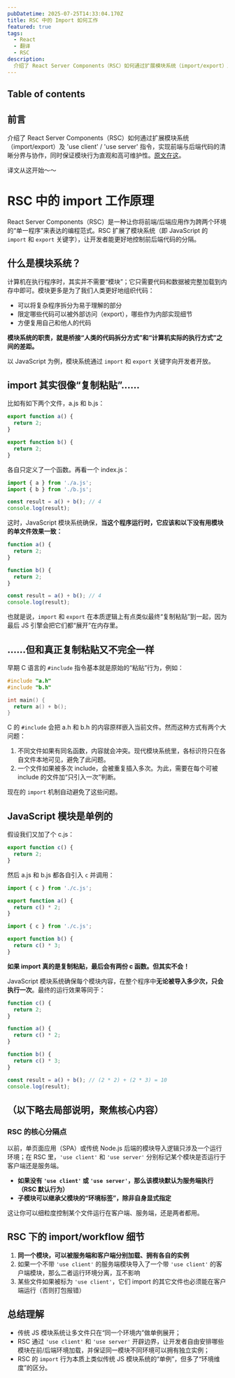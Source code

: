 ```yaml
---
pubDatetime: 2025-07-25T14:33:04.170Z
title: RSC 中的 Import 如何工作
featured: true
tags:
  - React
  - 翻译
  - RSC
description:
  介绍了 React Server Components（RSC）如何通过扩展模块系统（import/export）及 'use client' / 'use server' 指令，实现前端与后端代码的清晰分界与协作，同时保证模块行为直观和高可维护性。
---
```



## Table of contents

## 前言
介绍了 React Server Components（RSC）如何通过扩展模块系统（import/export）及 'use client' / 'use server' 指令，实现前端与后端代码的清晰分界与协作，同时保证模块行为直观和高可维护性。[原文在这](https://overreacted.io/how-imports-work-in-rsc/)。

译文从这开始～～

# RSC 中的 import 工作原理

React Server Components（RSC）是一种让你将前端/后端应用作为跨两个环境的“单一程序”来表达的编程范式。RSC 扩展了模块系统（即 JavaScript 的 `import` 和 `export` 关键字），让开发者能更好地控制前后端代码的分隔。

## 什么是模块系统？

计算机在执行程序时，其实并不需要“模块”；它只需要代码和数据被完整加载到内存中即可。模块更多是为了我们人类更好地组织代码：
- 可以将复杂程序拆分为易于理解的部分
- 限定哪些代码可以被外部访问（export），哪些作为内部实现细节
- 方便复用自己和他人的代码

**模块系统的职责，就是桥接“人类的代码拆分方式”和“计算机实际的执行方式”之间的差距。**

以 JavaScript 为例，模块系统通过 `import` 和 `export` 关键字向开发者开放。


## import 其实很像“复制粘贴”……

比如有如下两个文件，a.js 和 b.js：

```js
export function a() {
  return 2;
}
```

```js
export function b() {
  return 2;
}
```

各自只定义了一个函数。再看一个 index.js：

```js
import { a } from './a.js';
import { b } from './b.js';

const result = a() + b(); // 4
console.log(result);
```

这时，JavaScript 模块系统确保，**当这个程序运行时，它应该和以下没有用模块的单文件效果一致：**

```js
function a() {
  return 2;
}

function b() {
  return 2;
}

const result = a() + b(); // 4
console.log(result);
```

也就是说，`import` 和 `export` 在本质逻辑上有点类似最终“复制粘贴”到一起，因为最后 JS 引擎会把它们都“展开”在内存里。


## ……但和真正复制粘贴又不完全一样

早期 C 语言的 `#include` 指令基本就是原始的“粘贴”行为，例如：

```c
#include "a.h"
#include "b.h"

int main() {
  return a() + b();
}
```

C 的 `#include` 会把 a.h 和 b.h 的内容原样嵌入当前文件。然而这种方式有两个大问题：
1. 不同文件如果有同名函数，内容就会冲突。现代模块系统里，各标识符只在各自文件本地可见，避免了此问题。
2. 一个文件如果被多次 include，会被重复插入多次。为此，需要在每个可被 include 的文件加“只引入一次”判断。

现在的 `import` 机制自动避免了这些问题。


## JavaScript 模块是单例的

假设我们又加了个 c.js：

```js
export function c() {
  return 2;
}
```

然后 a.js 和 b.js 都各自引入 `c` 并调用：

```js
import { c } from './c.js';

export function a() {
  return c() * 2;
}
```

```js
import { c } from './c.js';

export function b() {
  return c() * 3;
}
```

**如果 import 真的是复制粘贴，最后会有两份 c 函数。但其实不会！**

JavaScript 模块系统确保每个模块内容，在整个程序中**无论被导入多少次，只会执行一次**。最终的运行效果等同于：

```js
function c() {
  return 2;
}

function a() {
  return c() * 2;
}

function b() {
  return c() * 3;
}

const result = a() + b(); // (2 * 2) + (2 * 3) = 10
console.log(result);
```


## （以下略去局部说明，聚焦核心内容）

### RSC 的核心分隔点

以前，单页面应用（SPA）或传统 Node.js 后端的模块导入逻辑只涉及一个运行环境；在 RSC 里，`'use client'` 和 `'use server'` 分别标记某个模块是否运行于客户端还是服务端。

- **如果没有 `'use client'` 或 `'use server'`，那么该模块默认为服务端执行（RSC 默认行为）**
- **子模块可以继承父模块的“环境标签”，除非自身显式指定**

这让你可以细粒度控制某个文件运行在客户端、服务端，还是两者都用。


## RSC 下的 import/workflow 细节

1. **同一个模块，可以被服务端和客户端分别加载、拥有各自的实例**
2. 如果一个不带 `'use client'` 的服务端模块导入了一个带 `'use client'` 的客户端模块，那么二者运行环境分离，互不影响
3. 某些文件如果被标为 `'use client'`，它们 import 的其它文件也必须能在客户端运行（否则打包报错）


## 总结理解

- 传统 JS 模块系统让多文件只在“同一个环境内”做单例展开；
- RSC 通过 `'use client'` 和 `'use server'` 开辟边界，让开发者自由安排哪些模块在前/后端环境加载，并保证同一模块不同环境可以拥有独立实例；
- RSC 的 `import` 行为本质上类似传统 JS 模块系统的“单例”，但多了“环境维度”的区分。